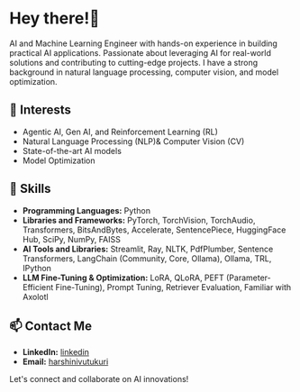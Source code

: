 # Hey there!👋

AI and Machine Learning Engineer with hands-on experience in building practical AI applications. Passionate about leveraging AI for real-world solutions and contributing to cutting-edge projects. I have a strong background in natural language processing, computer vision, and model optimization.

## 🔎 Interests

- Agentic AI, Gen AI, and Reinforcement Learning (RL)
- Natural Language Processing (NLP)& Computer Vision (CV)
- State-of-the-art AI models
- Model Optimization

## 🚀 Skills

- **Programming Languages:** Python
- **Libraries and Frameworks:** PyTorch, TorchVision, TorchAudio, Transformers, BitsAndBytes, Accelerate, SentencePiece, HuggingFace Hub, SciPy, NumPy, FAISS
- **AI Tools and Libraries:** Streamlit, Ray, NLTK, PdfPlumber, Sentence Transformers, LangChain (Community, Core, Ollama), Ollama, TRL, IPython
- **LLM Fine-Tuning & Optimization:** LoRA, QLoRA, PEFT (Parameter-Efficient Fine-Tuning), Prompt Tuning, Retriever Evaluation, Familiar with Axolotl

## 📫 Contact Me

- **LinkedIn:** [linkedin](https://www.linkedin.com/in/harshini1v/)
- **Email:** [harshinivutukuri](https://www.linkedin.com/in/harshini1v/)

Let's connect and collaborate on AI innovations!
